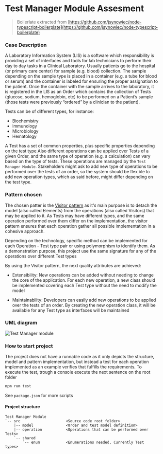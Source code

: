 # Test Manager Module Assesment

> Boilerlate extracted from [https://github.com/jsynowiec/node-typescript-boilerplate](https://github.com/jsynowiec/node-typescript-boilerplate)

### Case Description


A Laboratory Information System  (LIS) is a software which responsibility is providing a set of interfaces and tools for lab technicians to perform their day to day tasks in a Clinical Laboratory.
Usually patients go to the hospital (or primary care center) for sample (e.g. blood) collection. The sample depending on the sample type is placed in a container (e.g. a tube for blood or serum) and the container is labeled for ensuring the proper assignation to the patient. Once the container with the sample arrives to the laboratory, it is registered in the LIS as an Order which contains the collection of Tests (glucose, sodium, hemoglobin, etc) to be performed on a Patient’s sample (those tests were previously “ordered” by a clinician to the patient).


Tests can be of different types, for instance:


- Biochemistry
- Immunology
- Microbiology
- Hematology


A Test has a set of common properties, plus specific properties depending on the test type.Also different operations can be applied over Tests of a given Order, and the same type of operation (e.g. a calculation) can vary based on the type of tests.
These operations are managed by the ``Test Manager Module``.
Stakeholders might ask to add new type of operations to be performed over the tests of an order, so the system should be flexible to add new operation types, which as said before, might differ depending on the test type.


### Pattern chosen
The chosen patter is the [Visitor pattern](https://www.codeproject.com/Articles/186185/Visitor-Design-Pattern) as it's main purpose is to detach the model (also called Elements) from the operations (also called Visitors) that may be applied to it.
As Tests may have different types, and the same operation performed over them differ on the implementation, the visitor pattern ensures that each operation gather all possible implementation in a cohesive approach.


Depending on the technology, specific method can be implemented for each Operation - Test type pair or using polymorphism to identify them. As a demonstration purpose, this project use the same signature for any of the operations over different Test types

By using the Visitor pattern, the next quality attributes are achieved:

- Extensibility: New operations can be added without needing to change the core of the application. For each new operation, a new class should be implemented covering each Test type without the need to modify the model

- Maintainability: Developers can easily add new operations to be applied over the tests of an order. By creating the new operation class, it will be available for any Test type as interfaces will be maintained


### UML diagram

![Test Manager module](https://github.com/jantoniocanizares/TestManagerModuleAssesment/blob/master/src/shared/assets/Test_Manager_Module.png)

### How to start project
The project does not have a runnable code as it only depicts the structure, model and pattern implementation, but instead a test for each operation implemented as an example verifies that fulfills the requirements.
To execute the test, trough a console execute the next sentence on the root folder

```javascript
npm run test
```

See `package.json` for more scripts

#### Project structure
```
Test Manager Module
`-- src                     <Source code root folder>
    |-- model               <Order and test model definition>
    |-- operation           <Operations that can be performed over Tests>
    `-- shared
        `-- enum            <Enumerations needed. Currently Test types>
```
